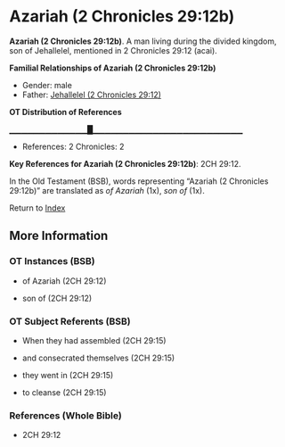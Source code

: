 # Azariah (2 Chronicles 29:12b)
**Azariah (2 Chronicles 29:12b)**. 
A man living during the divided kingdom, son of Jehallelel, mentioned in 2 Chronicles 29:12 (acai). 




**Familial Relationships of Azariah (2 Chronicles 29:12b)**


* Gender: male
* Father: [Jehallelel (2 Chronicles 29:12)](Jehallelel.2.md)


**OT Distribution of References**

▁▁▁▁▁▁▁▁▁▁▁▁▁█▁▁▁▁▁▁▁▁▁▁▁▁▁▁▁▁▁▁▁▁▁▁▁▁▁
* References: 2 Chronicles: 2



**Key References for Azariah (2 Chronicles 29:12b)**: 
2CH 29:12. 


In the Old Testament (BSB), words representing “Azariah (2 Chronicles 29:12b)” are translated as 
*of Azariah* (1x), *son of* (1x). 




Return to [Index](00-Index.md)

## More Information

### OT Instances (BSB)

* of Azariah (2CH 29:12)

* son of (2CH 29:12)



### OT Subject Referents (BSB)

* When they had assembled (2CH 29:15)

* and consecrated themselves (2CH 29:15)

* they went in (2CH 29:15)

* to cleanse (2CH 29:15)



### References (Whole Bible)

* 2CH 29:12



